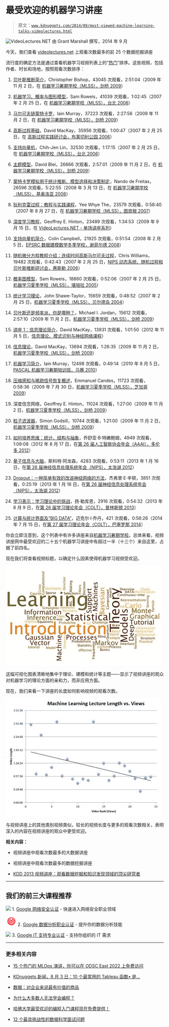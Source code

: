 # 最受欢迎的机器学习讲座

> 原文：[`www.kdnuggets.com/2014/09/most-viewed-machine-learning-talks-videolectures.html`](https://www.kdnuggets.com/2014/09/most-viewed-machine-learning-talks-videolectures.html)

![VideoLectures.NET](http://www.videolectures.net) 由 Grant Marshall 撰写，2014 年 9 月

今天，我们查看 [videolectures.net](http://www.videolectures.net) 上观看次数最多的前 25 个数据挖掘讲座

流行度的确定方法是通过查看机器学习视频列表上的“[热门](http://videolectures.net/Top/Computer_Science/Machine_Learning/#o=top)”排序。这些视频，包括作者、时长和场地，按照观看次数排序：

1.  [贝叶斯推断简介](http://videolectures.net/mlss09uk_bishop_ibi/)，Christopher Bishop，43045 次观看，2:51:04（2009 年 11 月 2 日，在 [机器学习暑期学校（MLSS），剑桥 2009](http://videolectures.net/mlss09uk_cambridge/)）

1.  [机器学习、概率与图形模型](http://videolectures.net/mlss06tw_roweis_mlpgm/)，Sam Roweis，41039 次观看，1:02:45（2007 年 2 月 25 日，在 [机器学习暑期学校（MLSS），台北 2006](http://videolectures.net/mlss06tw_taipei/)）

1.  [马尔可夫链蒙特卡罗](http://videolectures.net/mlss09uk_murray_mcmc/)，Iain Murray，37223 次观看，2:27:56（2009 年 11 月 2 日，在 [机器学习暑期学校（MLSS），剑桥 2009](http://videolectures.net/mlss09uk_cambridge/)）

1.  [高斯过程基础](http://videolectures.net/gpip06_mackay_gpb/)，David MacKay，35956 次观看，1:00:47（2007 年 2 月 25 日，在 [高斯过程实践研讨会，布莱切利公园 2006](http://videolectures.net/gpip06_bletchley_park/)）

1.  [支持向量机](http://videolectures.net/mlss06tw_lin_svm/)，Chih-Jen Lin，32530 次观看，1:17:15（2007 年 2 月 25 日，在 [机器学习暑期学校（MLSS），台北 2006](http://videolectures.net/mlss06tw_taipei/)）

1.  [主题模型](http://videolectures.net/mlss09uk_blei_tm/)，David Blei，26666 次观看，2:57:01（2009 年 11 月 2 日，在 [机器学习暑期学校（MLSS），剑桥 2009](http://videolectures.net/mlss09uk_cambridge/)）

1.  [蒙特卡罗模拟用于统计推断、模型选择和决策制定](http://videolectures.net/mlss08au_freitas_asm/)，Nando de Freitas，26596 次观看，5:22:55（2008 年 3 月 13 日，在 [机器学习暑期学校（MLSS），基奥洛亚 2008](http://videolectures.net/mlss08au_kioloa/)）

1.  [狄利克雷过程：教程与实践课程](http://videolectures.net/mlss07_teh_dp/)，Yee Whye The，23579 次观看，0:58:40（2007 年 8 月 27 日，在 [机器学习暑期学校（MLSS），图宾根 2007](http://videolectures.net/mlss07_tuebingen/)）

1.  [深度学习教程](http://videolectures.net/jul09_hinton_deeplearn/)，Geoffrey E. Hinton，23489 次观看，1:34:53（2009 年 9 月 15 日，在 [VideoLectures.NET - 单场讲座系列](http://videolectures.net/single_lecture_series/)）

1.  [支持向量机简介](http://videolectures.net/epsrcws08_campbell_isvm/)，Colin Campbell，21925 次观看，0:51:54（2008 年 2 月 5 日，[EPSRC 数据建模数学冬季学校，谢菲尔德 2008](http://videolectures.net/epsrcws08_sheffield/)）

1.  [随机微分方程教程介绍：连续时间高斯马尔可夫过程](http://videolectures.net/dsb06_williams_ctgmp/)，Chris Williams，19482 次观看，0:42:43（2007 年 2 月 25 日，[NIPS 动态系统、随机过程和贝叶斯推断研讨会，惠斯勒 2006](http://videolectures.net/dsb06_whistler/)）

1.  [概率图模型](http://videolectures.net/mlss05au_roweis_pgm/)，Sam Roweis，18860 次观看，0:52:06（2007 年 2 月 25 日，[机器学习夏季学校（MLSS），堪培拉 2005](http://videolectures.net/mlss05au_canberra/)）

1.  [统计学习理论](http://videolectures.net/mlss04_taylor_slt/)，John Shawe-Taylor，15659 次观看，0:48:52（2007 年 2 月 25 日，[机器学习夏季学校（MLSS），贝尔德岛 2004](http://videolectures.net/mlss04_berderisland/)）

1.  [贝叶斯还是频率派，你是哪种？](http://videolectures.net/mlss09uk_jordan_bfway/)，Michael I. Jordan，15612 次观看，2:57:10（2009 年 11 月 2 日，[机器学习夏季学校（MLSS），剑桥 2009](http://videolectures.net/mlss09uk_cambridge/)）

1.  [讲座 1：信息理论简介](http://videolectures.net/mackay_course_01/)，David MacKay，13931 次观看，1:01:50（2012 年 11 月 5 日，[信息理论、模式识别与神经网络课程](http://videolectures.net/course_information_theory_pattern_recognition/)）

1.  [信息理论](http://videolectures.net/mlss09uk_mackay_it/)，David MacKay，13694 次观看，1:26:35（2009 年 11 月 2 日，[机器学习夏季学校（MLSS），剑桥 2009](http://videolectures.net/mlss09uk_cambridge/)）

1.  [机器学习简介](http://videolectures.net/bootcamp2010_murray_iml/)，Iain Murray，12498 次观看，0:49:14（2010 年 8 月 5 日，[PASCAL 机器学习暑期培训班，马赛 2010](http://videolectures.net/bootcamp2010_marseille/)）

1.  [压缩感知与稀疏信号恢复概述](http://videolectures.net/mlss09us_candes_ocsssrl1m/)，Emmanuel Candes，11723 次观看，0:58:36（2009 年 7 月 30 日，[机器学习夏季学校（MLSS），芝加哥 2009](http://videolectures.net/mlss09us_chicago/)）

1.  深度信念网络，Geoffrey E. Hinton，11024 次观看，1:27:00（2009 年 11 月 2 日，[机器学习夏季学校（MLSS），剑桥 2009](http://videolectures.net/mlss09uk_cambridge/)）

1.  [粒子滤波器](http://videolectures.net/mlss09uk_godsill_pf/)，Simon Godsill，10744 次观看，1:21:00（2009 年 11 月 2 日，[机器学习夏季学校（MLSS），剑桥 2009](http://videolectures.net/mlss09uk_cambridge/)）

1.  [如何培养思维：统计、结构与抽象](http://videolectures.net/aaai2012_tenenbaum_grow_mind/)，乔舒亚·B·特嫩鲍姆，4949 次观看，1:09:08（2012 年 8 月 17 日，在[第 26 届人工智能协会年会（AAAI），多伦多 2012](http://videolectures.net/aaai2012_toronto/)）

1.  [量子信息与大脑](http://videolectures.net/nips2012_aaronson_quantum_information/)，斯科特·阿龙森，4283 次观看，0:53:11（2013 年 1 月 16 日，在[第 26 届神经信息处理系统年会（NIPS），太浩湖 2012](http://videolectures.net/nips2012_laketahoe/)）

1.  [Dropout：一种简单有效的改进神经网络的方法](http://videolectures.net/nips2012_hinton_networks/)，杰弗里·E·辛顿，3851 次观看，0:25:19（2013 年 1 月 16 日，在[第 26 届神经信息处理系统年会（NIPS），太浩湖 2012](http://videolectures.net/nips2012_laketahoe/)）

1.  [学习表示：学习理论中的挑战](http://videolectures.net/colt2013_lecun_theory/)，扬·勒库恩，2916 次观看，0:54:32（2013 年 8 月 9 日，在[第 26 届学习理论年会（COLT），普林斯顿 2013](http://videolectures.net/colt2013_princeton/)）

1.  [计算与统计界面及“BIG DATA”](http://videolectures.net/colt2014_jordan_bigdata/)，迈克尔·I·乔丹，421 次观看，0:56:26（2014 年 7 月 15 日，在[第 27 届学习理论年会（COLT），巴塞罗那 2014](http://videolectures.net/colt2014_barcelona/)）

你会立即注意到，这个列表中有许多讲座来自[机器学习暑期学校](http://www.mlss.cc/)。总体来看，视频讲座网中最受欢迎的二十五个机器学习讲座中有超过一半（十三个）来自这里，占据了前四名。

现在我们将查看视频标题，以确定什么因素使得机器学习视频受欢迎。

![机器学习讲座的词云](img/02b457ce727efb19cc0cf3b6e8dc2b05.png)

这幅可视化图表清晰地集中于理论、建模和统计等主题——显示了视频讲座的观众对机器学习的理论方面的亲和力，而非应用方面。

现在，我们来看一下讲座的长度如何影响视频的观看次数。

![机器学习视频观看次数与长度](img/b8aa2949e22e9f144b392a0b481c2055.png)

与视频讲座上的其他类别视频类似，较长的视频长度与更多的观看次数相关，表明深入的内容在视频讲座的观众中更受欢迎。

**相关内容：**

+   视频讲座中观看次数最多的大数据讲座

+   视频讲座中观看次数最多的数据挖掘讲座

+   [KDD 2013 视频讲座：观看数据挖掘和知识发现领域的顶尖研究者](http://videolectures.net/2013/10/videolectures-kdd-2013-acm-sigkdd-conference-on-knowledge-discovery-data-mining-chicago.html)

* * *

## 我们的前三大课程推荐

![](img/0244c01ba9267c002ef39d4907e0b8fb.png) 1\. [Google 网络安全认证](https://www.kdnuggets.com/google-cybersecurity) - 快速进入网络安全职业领域

![](img/e225c49c3c91745821c8c0368bf04711.png) 2\. [Google 数据分析职业认证](https://www.kdnuggets.com/google-data-analytics) - 提升你的数据分析技能

![](img/0244c01ba9267c002ef39d4907e0b8fb.png) 3\. [Google IT 支持专业认证](https://www.kdnuggets.com/google-itsupport) - 支持你组织的 IT 需求

* * *

### 更多相关内容

+   [15 个热门的 MLOps 演讲，你可以在 ODSC East 2022 上免费访问](https://www.kdnuggets.com/2022/04/odsc-15-trending-mlops-talks-access-free-odsc-east-2022.html)

+   [KDnuggets 新闻，8 月 3 日：10 个最常用的 Tableau 函数• 是…](https://www.kdnuggets.com/2022/n31.html)

+   [数据：对企业来说最有价值的商品](https://www.kdnuggets.com/2022/03/data-valuable-commodity-businesses.html)

+   [为什么大多数人无法学会编程？](https://www.kdnuggets.com/2022/03/people-fail-learn-programming.html)

+   [哈佛大学最受欢迎的编程入门课程现在免费提供！](https://www.kdnuggets.com/2022/03/popular-intro-programming-course-harvard-free.html)

+   [12 个最具挑战性的数据科学面试问题](https://www.kdnuggets.com/2022/07/12-challenging-data-science-interview-questions.html)
